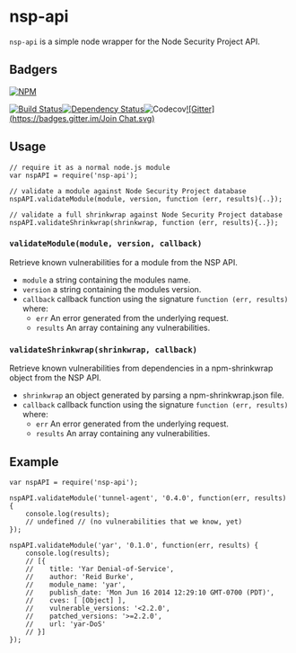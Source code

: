 # nsp-api

`nsp-api` is a simple node wrapper for the Node Security Project API.

## Badgers

[![NPM](https://nodei.co/npm/nsp-api.png?downloads=true&stars=true)](https://nodei.co/npm/nsp-api/)

[![Build Status](https://travis-ci.org/nodesecurity/nsp-api.svg?branch=master)](https://travis-ci.org/nodesecurity/nsp-api)[![Dependency Status](https://david-dm.org/nodesecurity/nsp-api.svg)](https://david-dm.org/nodesecurity/nsp-api)![Codecov](https://img.shields.io/codecov/c/github/codecov/example-python.svg)[![Gitter](https://badges.gitter.im/Join Chat.svg)](https://gitter.im/nodesecurity/community?utm_source=badge&utm_medium=badge&utm_campaign=pr-badge&utm_content=badge)
## Usage

```
// require it as a normal node.js module
var nspAPI = require('nsp-api');

// validate a module against Node Security Project database
nspAPI.validateModule(module, version, function (err, results){..});

// validate a full shrinkwrap against Node Security Project database
nspAPI.validateShrinkwrap(shrinkwrap, function (err, results){..});
```

### `validateModule(module, version, callback)`

Retrieve known vulnerabilities for a module from the NSP API.
- `module` a string containing the modules name.
- `version` a string containing the modules version.
- `callback` callback function using the signature `function (err, results)` where:
    - `err` An error generated from the underlying request.
    - `results` An array containing any vulnerabilities.

### `validateShrinkwrap(shrinkwrap, callback)`
Retrieve known vulnerabilities from dependencies in a npm-shrinkwrap object from the NSP API.
- `shrinkwrap` an object generated by parsing a npm-shrinkwrap.json file.
- `callback` callback function using the signature `function (err, results)` where:
    - `err` An error generated from the underlying request.
    - `results` An array containing any vulnerabilities.

## Example

```
var nspAPI = require('nsp-api');

nspAPI.validateModule('tunnel-agent', '0.4.0', function(err, results) {
    console.log(results);
    // undefined // (no vulnerabilities that we know, yet)
});

nspAPI.validateModule('yar', '0.1.0', function(err, results) {
    console.log(results);
    // [{
    //    title: 'Yar Denial-of-Service',
    //    author: 'Reid Burke',
    //    module_name: 'yar',
    //    publish_date: 'Mon Jun 16 2014 12:29:10 GMT-0700 (PDT)',
    //    cves: [ [Object] ],
    //    vulnerable_versions: '<2.2.0',
    //    patched_versions: '>=2.2.0',
    //    url: 'yar-DoS'
    // }]
});

```
